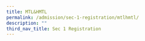 ```yaml
---
title: MTL&HMTL
permalink: /admission/sec-1-registration/mtlhmtl/
description: ""
third_nav_title: Sec 1 Registration
---
```

